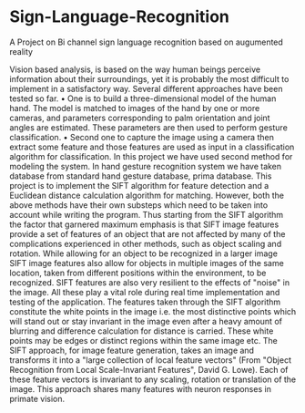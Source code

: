 # Sign-Language-Recognition
A Project on Bi channel sign language recognition based on augumented reality

Vision based analysis, is based on the way human beings perceive information about their
surroundings, yet it is probably the most difficult to implement in a satisfactory way. Several
different approaches have been tested so far.
• One is to build a three-dimensional model of the human hand. The model is matched to
images of the hand by one or more cameras, and parameters corresponding to palm
orientation and joint angles are estimated. These parameters are then used to perform
gesture classification.
• Second one to capture the image using a camera then extract some feature and those
features are used as input in a classification algorithm for classification.
In this project we have used second method for modeling the system. In hand gesture recognition
system we have taken database from standard hand gesture database, prima database.
This project is to implement the SIFT algorithm for feature detection and a Euclidean distance
calculation algorithm for matching. However, both the above methods have their own substeps
which need to be taken into account while writing the program. Thus starting from the SIFT
algorithm the factor that garnered maximum emphasis is that SIFT image features provide a set
of features of an object that are not affected by many of the complications experienced in other
methods, such as object scaling and rotation.
While allowing for an object to be recognized in a larger image SIFT image features also allow
for objects in multiple images of the same location, taken from different positions within the
environment, to be recognized. SIFT features are also very resilient to the effects of "noise" in
the image. All these play a vital role during real time implementation and testing of the
application.
The features taken through the SIFT algorithm constitute the white points in the image i.e. the
most distinctive points which will stand out or stay invariant in the image even after a heavy
amount of blurring and difference calculation for distance is carried. These white points may be
edges or distinct regions within the same image etc. The SIFT approach, for image feature
generation, takes an image and transforms it into a "large collection of local feature vectors"
(From "Object Recognition from Local Scale-Invariant Features", David G. Lowe). Each of these
feature vectors is invariant to any scaling, rotation or translation of the image. This approach
shares many features with neuron responses in primate vision.
